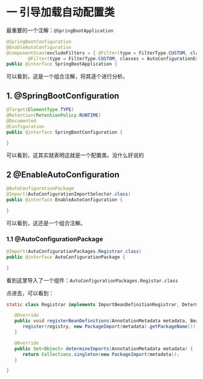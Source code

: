 # 一 引导加载自动配置类
最重要的一个注解：`@SpringBootApplication`
```java
@SpringBootConfiguration
@EnableAutoConfiguration
@ComponentScan(excludeFilters = { @Filter(type = FilterType.CUSTOM, classes = TypeExcludeFilter.class),
		@Filter(type = FilterType.CUSTOM, classes = AutoConfigurationExcludeFilter.class) })
public @interface SpringBootApplication {
```

可以看到，这是一个组合注解，将其逐个进行分析。

## 1. @SpringBootConfiguration

```java
@Target(ElementType.TYPE)
@Retention(RetentionPolicy.RUNTIME)
@Documented
@Configuration
public @interface SpringBootConfiguration {

}
```

可以看到，这其实就表明这就是一个配置类。没什么好说的

## 2 @EnableAutoConfiguration

```java
@AutoConfigurationPackage
@Import(AutoConfigurationImportSelector.class)
public @interface EnableAutoConfiguration {

}
```

可以看到，这还是一个组合注解。

### 1.1 @AutoConfigurationPackage

```java
@Import(AutoConfigurationPackages.Registrar.class)
public @interface AutoConfigurationPackage {

}
```

看到这里导入了一个组件：`AutoConfigurationPackages.Registar.class`

点进去，可以看到：

```java
static class Registrar implements ImportBeanDefinitionRegistrar, DeterminableImports {

   @Override
   public void registerBeanDefinitions(AnnotationMetadata metadata, BeanDefinitionRegistry registry) {
      register(registry, new PackageImport(metadata).getPackageName());
   }

   @Override
   public Set<Object> determineImports(AnnotationMetadata metadata) {
      return Collections.singleton(new PackageImport(metadata));
   }

}
```

